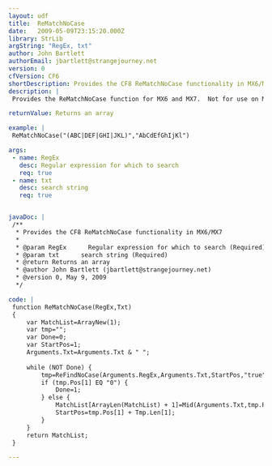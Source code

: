 ```yaml
---
layout: udf
title:  ReMatchNoCase
date:   2009-05-09T23:15:20.000Z
library: StrLib
argString: "RegEx, txt"
author: John Bartlett
authorEmail: jbartlett@strangejourney.net
version: 0
cfVersion: CF6
shortDescription: Provides the CF8 ReMatchNoCase functionality in MX6/MX7
description: |
 Provides the ReMatchNoCase function for MX6 and MX7.  Not for use on MX8 (built in function).

returnValue: Returns an array

example: |
 ReMatchNoCase("(ABC|DEF|GHI|JKL)","AbCdEfGhIjKl")

args:
 - name: RegEx
   desc: Regular expression for which to search
   req: true
 - name: txt
   desc: search string
   req: true


javaDoc: |
 /**
  * Provides the CF8 ReMatchNoCase functionality in MX6/MX7
  * 
  * @param RegEx      Regular expression for which to search (Required)
  * @param txt      search string (Required)
  * @return Returns an array 
  * @author John Bartlett (jbartlett@strangejourney.net) 
  * @version 0, May 9, 2009 
  */

code: |
 function ReMatchNoCase(RegEx,Txt)
 {
     var MatchList=ArrayNew(1);
     var tmp="";
     var Done=0;
     var StartPos=1;
     Arguments.Txt=Arguments.Txt & " ";
 
     while (NOT Done) {
         tmp=ReFindNoCase(Arguments.RegEx,Arguments.Txt,StartPos,"true");
         if (tmp.Pos[1] EQ "0") {
             Done=1;
         } else {
             MatchList[ArrayLen(MatchList) + 1]=Mid(Arguments.Txt,tmp.Pos[1],tmp.Len[1]);
             StartPos=tmp.Pos[1] + Tmp.Len[1];
         }
     }
     return MatchList;
 }

---
```



